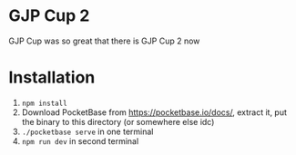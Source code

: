 # GJP Cup 2
GJP Cup was so great that there is GJP Cup 2 now

# Installation
1. `npm install`
2. Download PocketBase from https://pocketbase.io/docs/, extract it, put the binary to this directory (or somewhere else idc)
3. `./pocketbase serve` in one terminal
4. `npm run dev` in second terminal

